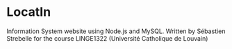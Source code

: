 # LocatIn
Information System website using Node.js and MySQL.
Written by Sébastien Strebelle for the course LINGE1322 (Université Catholique de Louvain)
